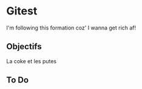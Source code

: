 # Gitest

I'm following this formation coz' I wanna get rich af!

## Objectifs
 
La coke et les putes

## To Do

